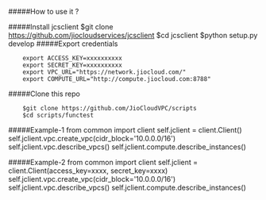 
#####How to use it ?
        
#####Install jcsclient
        $git clone https://github.com/jiocloudservices/jcsclient
        $cd jcsclient
        $python setup.py develop
#####Export credentials

        export ACCESS_KEY=xxxxxxxxxx
        export SECRET_KEY=xxxxxxxxxx
        export VPC_URL="https://network.jiocloud.com/"
        export COMPUTE_URL="http://compute.jiocloud.com:8788"

#####Clone this repo

        $git clone https://github.com/JioCloudVPC/scripts
        $cd scripts/functest

#####Example-1
        from common import client
        self.jclient = client.Client()
        self.jclient.vpc.create_vpc(cidr_block='10.0.0.0/16')
        self.jclient.vpc.describe_vpcs()
        self.jclient.compute.describe_instances()
        
#####Example-2
        from common import client
        self.jclient = client.Client(access_key=xxxx, secret_key=xxxx)
        self.jclient.vpc.create_vpc(cidr_block='10.0.0.0/16')
        self.jclient.vpc.describe_vpcs()
        self.jclient.compute.describe_instances()

